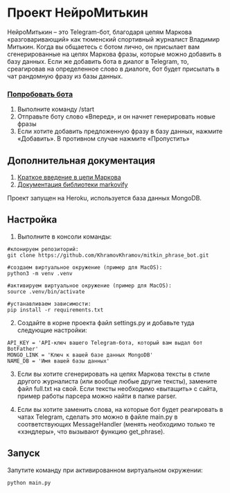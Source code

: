 # Проект НейроМитькин

НейроМитькин – это Telegram-бот, благодаря цепям Маркова «разговаривающий» как тюменский спортивный журналист Владимир Митькин. Когда вы общаетесь с ботом лично, он присылает вам сгенерированные на цепях Маркова фразы, которые можно добавить в базу данных. Если же добавить бота в диалог в Telegram, то, среагировав на определенное слово в диалоге, бот будет присылать в чат рандомную фразу из базы данных.

### [Попробовать бота](https://t.me/mitkin_phrase_bot)

1. Выполните команду /start
2. Отправьте боту слово «Вперед», и он начнет генерировать новые фразы
3. Если хотите добавить предложенную фразу в базу данных, нажмите «Добавить». В противном случае нажмите «Пропустить»


## Дополнительная документация

1. [Краткое введение в цепи Маркова](https://habr.com/ru/post/455762/)
2. [Документация библиотеки markovify](https://github.com/jsvine/markovify)

Проект запущен на Heroku, используется база данных MongoDB.

## Настройка

1. Выполните в консоли команды:
```
#клонируем репозиторий:
git clone https://github.com/KhramovKhramov/mitkin_phrase_bot.git

#создаем виртуальное окружение (пример для MacOS):
python3 -m venv .venv

#активируем виртуальное окружение (пример для MacOS):
source .venv/bin/activate

#устанавливаем зависимости:
pip install -r requirements.txt
```

2. Создайте в корне проекта файл settings.py и добавьте туда следующие настройки:
```
API_KEY = 'API-ключ вашего Telegram-бота, который вам выдал бот BotFather'
MONGO_LINK = 'Ключ к вашей базе данных MongoDB'
NAME_DB = 'Имя вашей базы данных'
```

3. Если вы хотите сгенерировать на цепях Маркова тексты в стиле другого журналиста (или вообще любые другие тексты), замените файл full.txt на свой. Если тексты необходимо «вытащить» с сайта, пример работы парсера можно найти в папке parser.

4. Если вы хотите заменить слова, на которые бот будет реагировать в чатах Telegram, сделать это можно в файле main.py в соответствующих MessageHandler (менять необходимо только те «хэндлеры», что вызывают функцию get_phrase).

## Запуск

Запутите команду при активированном виртуальном окружении:
```
python main.py
```